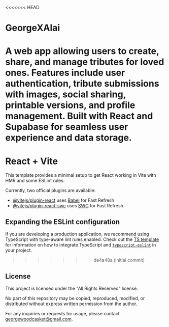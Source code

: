 <<<<<<< HEAD
# GeorgeXAlai
A web app allowing users to create, share, and manage tributes for loved ones. Features include user authentication, tribute submissions with images, social sharing, printable versions, and profile management. Built with React and Supabase for seamless user experience and data storage.
=======
# React + Vite

This template provides a minimal setup to get React working in Vite with HMR and some ESLint rules.

Currently, two official plugins are available:

- [@vitejs/plugin-react](https://github.com/vitejs/vite-plugin-react/blob/main/packages/plugin-react) uses [Babel](https://babeljs.io/) for Fast Refresh
- [@vitejs/plugin-react-swc](https://github.com/vitejs/vite-plugin-react/blob/main/packages/plugin-react-swc) uses [SWC](https://swc.rs/) for Fast Refresh

## Expanding the ESLint configuration

If you are developing a production application, we recommend using TypeScript with type-aware lint rules enabled. Check out the [TS template](https://github.com/vitejs/vite/tree/main/packages/create-vite/template-react-ts) for information on how to integrate TypeScript and [`typescript-eslint`](https://typescript-eslint.io) in your project.
>>>>>>> de4a48a (initial commit)

## License

This project is licensed under the "All Rights Reserved" license. 

No part of this repository may be copied, reproduced, modified, or distributed without express written permission from the author.

For any inquiries or requests for usage, please contact georgewoodcasket@gmail.com.
